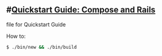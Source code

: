 #[Quickstart Guide: Compose and Rails](https://docs.docker.com/compose/rails/)
--------------------------------

file for Quickstart Guide

How to:

```sh
$ ./bin/new && ./bin/build
```
